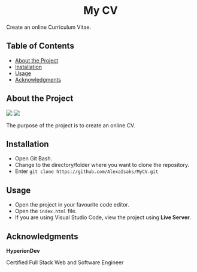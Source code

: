 <h1 align="center">My CV</h1>

Create an online Curriculum Vitae.

## Table of Contents

* [About the Project](#about-the-project)
* [Installation](#installation)
* [Usage](#usage)
* [Acknowledgments](#acknowledgments)

## About the Project

![](https://img.shields.io/badge/HTML-brightgreen) ![](https://img.shields.io/badge/SASS-green)

The purpose of the project is to create an online CV.

## Installation

* Open Git Bash.
* Change to the directory/folder where you want to clone the repository.
* Enter `git clone https://github.com/AlexaIsaks/MyCV.git`

## Usage

* Open the project in your favourite code editor.
* Open the `index.html` file.
* If you are using Visual Studio Code, view the project using **Live Server**.

## Acknowledgments

**HyperionDev**

Certified Full Stack Web and Software Engineer 